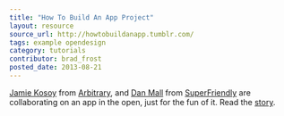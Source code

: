 ```yaml
---
title: "How To Build An App Project"
layout: resource
source_url: http://howtobuildanapp.tumblr.com/
tags: example opendesign
category: tutorials
contributor: brad_frost
posted_date: 2013-08-21
---
```

[Jamie Kosoy](https://twitter.com/jkosoy) from [Arbitrary](https://twitter.com/ArbitraryCo), and [Dan Mall](https://twitter.com/danielmall) from [SuperFriendly](https://twitter.com/superfriendlyco) are collaborating on an app in the open, just for the fun of it.  Read the [story](http://howtobuildanapp.tumblr.com/post/59107825253/the-story#disqus_thread).
